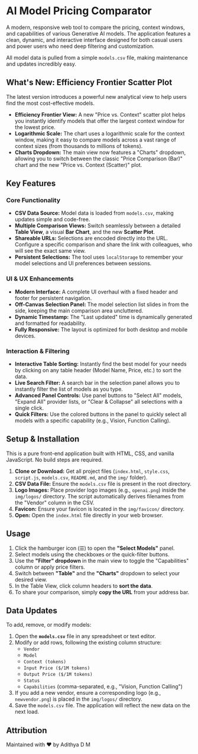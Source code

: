 # AI Model Pricing Comparator

A modern, responsive web tool to compare the pricing, context windows, and capabilities of various Generative AI models. The application features a clean, dynamic, and interactive interface designed for both casual users and power users who need deep filtering and customization.

All model data is pulled from a simple `models.csv` file, making maintenance and updates incredibly easy.

## What's New: Efficiency Frontier Scatter Plot

The latest version introduces a powerful new analytical view to help users find the most cost-effective models.

*   **Efficiency Frontier View:** A new "Price vs. Context" scatter plot helps you instantly identify models that offer the largest context window for the lowest price.
*   **Logarithmic Scale:** The chart uses a logarithmic scale for the context window, making it easy to compare models across a vast range of context sizes (from thousands to millions of tokens).
*   **Charts Dropdown:** The main view now features a "Charts" dropdown, allowing you to switch between the classic "Price Comparison (Bar)" chart and the new "Price vs. Context (Scatter)" plot.

## Key Features

### Core Functionality

*   **CSV Data Source:** Model data is loaded from `models.csv`, making updates simple and code-free.
*   **Multiple Comparison Views:** Switch seamlessly between a detailed **Table View**, a visual **Bar Chart**, and the new **Scatter Plot**.
*   **Shareable URLs:** Selections are encoded directly into the URL. Configure a specific comparison and share the link with colleagues, who will see the exact same view.
*   **Persistent Selections:** The tool uses `localStorage` to remember your model selections and UI preferences between sessions.

### UI & UX Enhancements

*   **Modern Interface:** A complete UI overhaul with a fixed header and footer for persistent navigation.
*   **Off-Canvas Selection Panel:** The model selection list slides in from the side, keeping the main comparison area uncluttered.
*   **Dynamic Timestamp:** The "Last updated" time is dynamically generated and formatted for readability.
*   **Fully Responsive:** The layout is optimized for both desktop and mobile devices.

### Interaction & Filtering

*   **Interactive Table Sorting:** Instantly find the best model for your needs by clicking on any table header (Model Name, Price, etc.) to sort the data.
*   **Live Search Filter:** A search bar in the selection panel allows you to instantly filter the list of models as you type.
*   **Advanced Panel Controls:** Use panel buttons to "Select All" models, "Expand All" provider lists, or "Clear & Collapse" all selections with a single click.
*   **Quick Filters:** Use the colored buttons in the panel to quickly select all models with a specific capability (e.g., Vision, Function Calling).

## Setup & Installation

This is a pure front-end application built with HTML, CSS, and vanilla JavaScript. No build steps are required.

1.  **Clone or Download:** Get all project files (`index.html`, `style.css`, `script.js`, `models.csv`, `README.md`, and the `img/` folder).
2.  **CSV Data File:** Ensure the `models.csv` file is present in the root directory.
3.  **Logo Images:** Place provider logo images (e.g., `openai.png`) inside the `img/logos/` directory. The script automatically derives filenames from the "Vendor" column in the CSV.
4.  **Favicon:** Ensure your favicon is located in the `img/favicon/` directory.
5.  **Open:** Open the `index.html` file directly in your web browser.

## Usage

1.  Click the hamburger icon (☰) to open the **"Select Models"** panel.
2.  Select models using the checkboxes or the quick-filter buttons.
3.  Use the **"Filter" dropdown** in the main view to toggle the "Capabilities" column or apply price filters.
4.  Switch between **"Table"** and the **"Charts"** dropdown to select your desired view.
5.  In the Table View, click column headers to **sort the data**.
6.  To share your comparison, simply **copy the URL** from your address bar.

## Data Updates

To add, remove, or modify models:

1.  Open the **`models.csv`** file in any spreadsheet or text editor.
2.  Modify or add rows, following the existing column structure:
    *   `Vendor`
    *   `Model`
    *   `Context (tokens)`
    *   `Input Price ($/1M tokens)`
    *   `Output Price ($/1M tokens)`
    *   `Status`
    *   `Capabilities` (comma-separated, e.g., "Vision, Function Calling")
3.  If you add a new vendor, ensure a corresponding logo (e.g., `newvendor.png`) is placed in the `img/logos/` directory.
4.  Save the `models.csv` file. The application will reflect the new data on the next load.

## Attribution

Maintained with ❤️ by Adithya D M